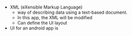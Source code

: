 - XML (eXensible Markup Language)
	- way of describing data using a text-based document.
	- In this app, the XML will be modified
	- Can define the UI layout
- UI for an android app is